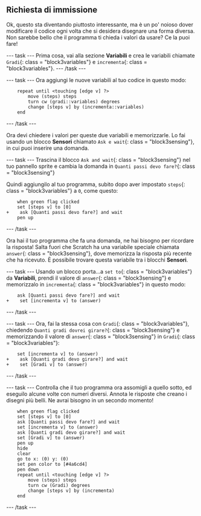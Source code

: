 ## Richiesta di immissione

Ok, questo sta diventando piuttosto interessante, ma è un po' noioso dover modificare il codice ogni volta che si desidera disegnare una forma diversa. Non sarebbe bello che il programma ti chieda i valori da usare? Ce la puoi fare!

\--- task \--- Prima cosa, vai alla sezione **Variabili** e crea le variabili chiamate `Gradi`{: class = "block3variables"} e `incrementa`{: class = "block3variables"}. \--- /task \---

\--- task \--- Ora aggiungi le nuove variabili al tuo codice in questo modo:

```blocks3
    repeat until <touching [edge v] ?> 
        move (steps) steps
        turn cw (gradi::variables) degrees
        change [steps v] by (incrementa::variables)
    end
```

\--- /task \---

Ora devi chiedere i valori per queste due variabili e memorizzarle. Lo fai usando un blocco **Sensori** chiamato `Ask e wait`{: class = "block3sensing"}, in cui puoi inserire una domanda.

\--- task \--- Trascina il blocco `Ask and wait`{: class = "block3sensing"} nel tuo pannello sprite e cambia la domanda in `Quanti passi devo fare?`{: class = "block3sensing"}

Quindi aggiungilo al tuo programma, subito dopo aver impostato `steps`{: class = "block3variables"} a `0`, come questo:

```blocks3
    when green flag clicked
    set [steps v] to [0]
+    ask [Quanti passi devo fare?] and wait
    pen up
```

\--- /task \---

Ora hai il tuo programma che fa una domanda, ne hai bisogno per ricordare la risposta! Salta fuori che Scratch ha una variabile speciale chiamata `answer`{: class = "block3sensing"}, dove memorizza la risposta più recente che ha ricevuto. È possibile trovare questa variabile tra i blocchi **Sensori**.

\--- task \--- Usando un blocco porta...a `set to`{: class = "block3variables"} da **Variabili**, prendi il valore di `answer`{: class = "block3sensing"} e memorizzalo in `incrementa`{: class = "block3variables"} in questo modo:

```blocks3
    ask [Quanti passi devo fare?] and wait
+    set [incrementa v] to (answer)
```

\--- /task \---

\--- task \--- Ora, fai la stessa cosa con `Gradi`{: class = "block3variables"}, chiedendo `Quanti gradi dovrei girare?`{: class = "block3sensing"} e memorizzando il valore di `answer`{: class = "block3sensing"} in `Gradi`{: class = "block3variables"}:

```blocks3
    set [incrementa v] to (answer)
+    ask [Quanti gradi devo girare?] and wait
+    set [Gradi v] to (answer)
```

\--- /task \---

\--- task \--- Controlla che il tuo programma ora assomigli a quello sotto, ed eseguilo alcune volte con numeri diversi. Annota le risposte che creano i disegni più belli. Ne avrai bisogno in un secondo momento!

```blocks3
    when green flag clicked
    set [steps v] to [0]
    ask [Quanti passi devo fare?] and wait
    set [incrementa v] to (answer)
    ask [Quanti gradi devo girare?] and wait
    set [Gradi v] to (answer)
    pen up
    hide
    clear
    go to x: (0) y: (0)
    set pen color to [#4a6cd4]
    pen down
    repeat until <touching [edge v] ?> 
        move (steps) steps
        turn cw (Gradi) degrees
        change [steps v] by (incrementa)
    end
```

\--- /task \---